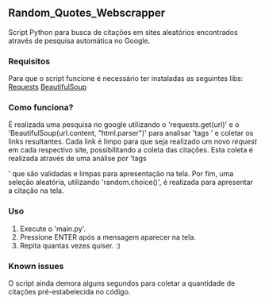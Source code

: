 ## Random_Quotes_Webscrapper
 Script Python para busca de citações em sites aleatórios encontrados através de pesquisa automática no Google.

### Requisitos
 Para que o script funcione é necessário ter instaladas as seguintes libs:
 [Requests](https://pypi.org/project/requests/)
 [BeautifulSoup](https://pypi.org/project/beautifulsoup4/)

### Como funciona?
 É realizada uma pesquisa no google utilizando o 'requests.get(url)' e o 'BeautifulSoup(url.content, "html.parser")' para analisar 'tags <a>' e coletar os links resultantes. Cada link é limpo para que seja realizado um novo _request_ em cada respectivo site, possibilitando a coleta das citações. Esta coleta é realizada através de uma análise por 'tags <p>' que são validadas e limpas para apresentação na tela. Por fim, uma seleção aleatória, utilizando 'random.choice()', é realizada para apresentar a citação na tela.

### Uso
 1. Execute o 'main.py'.
 2. Pressione ENTER após a mensagem aparecer na tela.
 3. Repita quantas vezes quiser. :)

### Known issues
 O script ainda demora alguns segundos para coletar a quantidade de citações pré-estabelecida no código.
